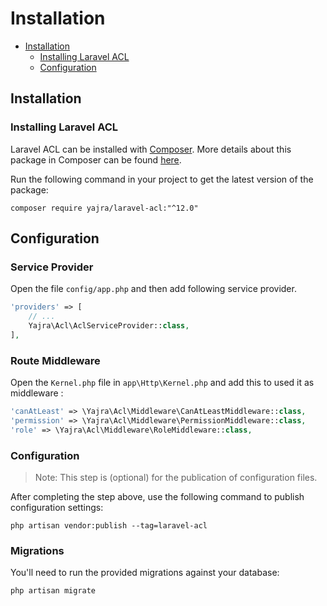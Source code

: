 # Installation

- [Installation](#installation)
    - [Installing Laravel ACL](#installing-laravel-acl)
    - [Configuration](#configuration)

<a name="installation"></a>
## Installation

<a name="installing-laravel-acl"></a>
### Installing Laravel ACL

Laravel ACL can be installed with [Composer](http://getcomposer.org/doc/00-intro.md). More details about this package in Composer can be found [here](https://packagist.org/packages/yajra/laravel-acl).

Run the following command in your project to get the latest version of the package:

```
composer require yajra/laravel-acl:"^12.0"
```

<a name="configuration"></a>
## Configuration

### Service Provider
Open the file ```config/app.php``` and then add following service provider.

```php
'providers' => [
    // ...
    Yajra\Acl\AclServiceProvider::class,
],
```

### Route Middleware
Open the `Kernel.php` file in `app\Http\Kernel.php` and add this to used it as middleware :

```php
'canAtLeast' => \Yajra\Acl\Middleware\CanAtLeastMiddleware::class,
'permission' => \Yajra\Acl\Middleware\PermissionMiddleware::class,
'role' => \Yajra\Acl\Middleware\RoleMiddleware::class,
```

### Configuration
> Note: This step is (optional) for the publication of configuration files.

After completing the step above, use the following command to publish configuration settings:

```
php artisan vendor:publish --tag=laravel-acl
```

### Migrations
You'll need to run the provided migrations against your database:

```php
php artisan migrate
```
